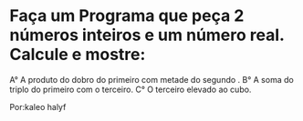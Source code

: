 # Faça um Programa que peça 2 números inteiros e um número real. Calcule e mostre:
A° A produto do dobro do primeiro com metade do segundo .
B° A soma do triplo do primeiro com o terceiro.
C° O terceiro elevado ao cubo.

Por:kaleo halyf